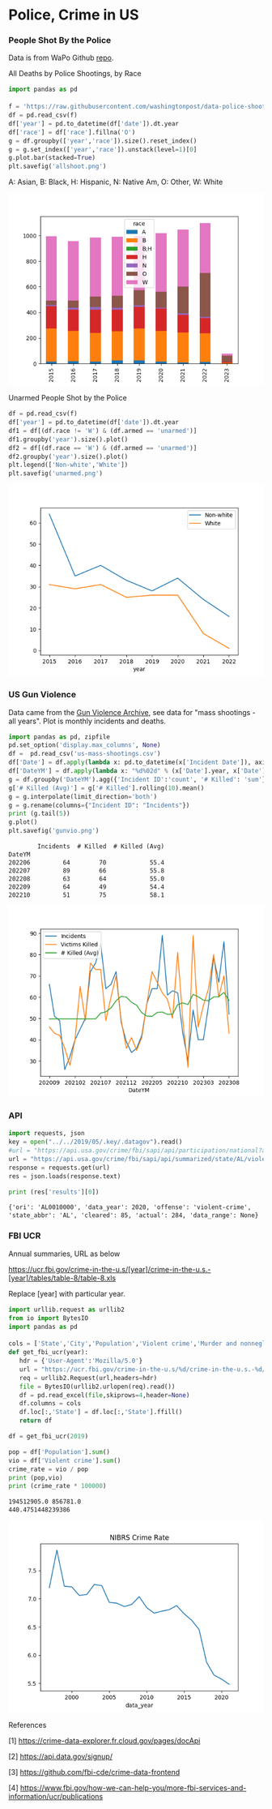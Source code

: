 # Police, Crime in US

<a name='allshoot'/>

### People Shot By the Police

Data is from WaPo Github [repo](https://github.com/washingtonpost/data-police-shootings).

All Deaths by Police Shootings, by Race

```python
import pandas as pd

f = 'https://raw.githubusercontent.com/washingtonpost/data-police-shootings/master/fatal-police-shootings-data.csv'
df = pd.read_csv(f)
df['year'] = pd.to_datetime(df['date']).dt.year
df['race'] = df['race'].fillna('O')
g = df.groupby(['year','race']).size().reset_index()
g = g.set_index(['year','race']).unstack(level=1)[0]
g.plot.bar(stacked=True)
plt.savefig('allshoot.png')
```

A: Asian, B: Black, H: Hispanic, N: Native Am, O: Other, W: White

![](allshoot.png)

<a name='unarmed'/>

Unarmed People Shot by the Police

```python
df = pd.read_csv(f)
df['year'] = pd.to_datetime(df['date']).dt.year
df1 = df[(df.race != 'W') & (df.armed == 'unarmed')]
df1.groupby('year').size().plot()
df2 = df[(df.race == 'W') & (df.armed == 'unarmed')]
df2.groupby('year').size().plot()
plt.legend(['Non-white','White'])
plt.savefig('unarmed.png')
```

![](unarmed.png)

<a name='usgun'/>

### US Gun Violence

Data came from the [Gun Violence Archive](https://www.gunviolencearchive.org/reports),
see data for "mass shootings - all years". Plot is monthly incidents and deaths.


```python
import pandas as pd, zipfile
pd.set_option('display.max_columns', None)
df =  pd.read_csv('us-mass-shootings.csv')
df['Date'] = df.apply(lambda x: pd.to_datetime(x['Incident Date']), axis=1)
df['DateYM'] = df.apply(lambda x: "%d%02d" % (x['Date'].year, x['Date'].month), axis=1)
g = df.groupby('DateYM').agg({'Incident ID':'count', '# Killed': 'sum'})
g['# Killed (Avg)'] = g['# Killed'].rolling(10).mean()
g = g.interpolate(limit_direction='both')
g = g.rename(columns={"Incident ID": "Incidents"})
print (g.tail(5))
g.plot()
plt.savefig('gunvio.png')
```

```text
        Incidents  # Killed  # Killed (Avg)
DateYM                                     
202206         64        70            55.4
202207         89        66            55.8
202208         63        64            55.0
202209         64        49            54.4
202210         51        75            58.1
```

![](gunvio.png)

### API

```python
import requests, json
key = open("../../2019/05/.key/.datagov").read()
#url = "https://api.usa.gov/crime/fbi/sapi/api/participation/national?api_key=%s" % key
url = "https://api.usa.gov/crime/fbi/sapi/api/summarized/state/AL/violent-crime/2020/2020?api_key=%s" % key
response = requests.get(url)
res = json.loads(response.text)
```

```python
print (res['results'][0])
```

```text
{'ori': 'AL0010000', 'data_year': 2020, 'offense': 'violent-crime', 'state_abbr': 'AL', 'cleared': 85, 'actual': 284, 'data_range': None}
```



### FBI UCR

Annual summaries, URL as below

https://ucr.fbi.gov/crime-in-the-u.s/[year]/crime-in-the-u.s.-[year]/tables/table-8/table-8.xls

Replace [year] with particular year.

```python
import urllib.request as urllib2
from io import BytesIO
import pandas as pd

cols = ['State','City','Population','Violent crime','Murder and nonnegligent manslaughter','Rape1','Robbery','Aggravated assault','Property crime','Burglary','Larceny-theft','Motor vehicle theft','Arson2']
def get_fbi_ucr(year):
   hdr = {'User-Agent':'Mozilla/5.0'}
   url = "https://ucr.fbi.gov/crime-in-the-u.s/%d/crime-in-the-u.s.-%d/tables/table-8/table-8.xls" % (year,year)
   req = urllib2.Request(url,headers=hdr)
   file = BytesIO(urllib2.urlopen(req).read())
   df = pd.read_excel(file,skiprows=4,header=None)
   df.columns = cols
   df.loc[:,'State'] = df.loc[:,'State'].ffill()
   return df
```

```python
df = get_fbi_ucr(2019)
```


```python
pop = df['Population'].sum()
vio = df['Violent crime'].sum()
crime_rate = vio / pop
print (pop,vio)
print (crime_rate * 100000)
```

```text
194512905.0 856781.0
440.4751448239386
```

![](rate1.png)

References

[1] https://crime-data-explorer.fr.cloud.gov/pages/docApi

[2] https://api.data.gov/signup/

[3] https://github.com/fbi-cde/crime-data-frontend

[4] https://www.fbi.gov/how-we-can-help-you/more-fbi-services-and-information/ucr/publications

